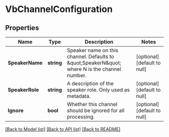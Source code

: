 # VbChannelConfiguration

## Properties
Name | Type | Description | Notes
------------ | ------------- | ------------- | -------------
**SpeakerName** | **string** | Speaker name on this channel. Defaults to \&quot;SpeakerN\&quot; where N is the channel number. | [optional] [default to null]
**SpeakerRole** | **string** | A description of the speaker role. Only used as metadata. | [optional] [default to null]
**Ignore** | **bool** | Whether this channel should be ignored for all processing. | [optional] [default to null]

[[Back to Model list]](../README.md#documentation-for-models) [[Back to API list]](../README.md#documentation-for-api-endpoints) [[Back to README]](../README.md)


